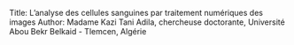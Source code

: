 Title: L’analyse des cellules sanguines par traitement numériques des images
Author: Madame Kazi Tani Adila, chercheuse doctorante, Université Abou Bekr Belkaid - Tlemcen, Algérie
